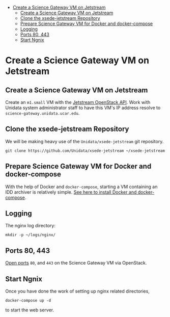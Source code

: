 - [Create a Science Gateway VM on Jetstream](#h:49CACBE8)
  - [Create a Science Gateway VM on Jetstream](#h:593C3161)
  - [Clone the xsede-jetstream Repository](#h:1EA54D54)
  - [Prepare Science Gateway VM for Docker and docker-compose](#h:D311EB0F)
  - [Logging](#h:7FF2F781)
  - [Ports 80, 443](#h:5BF405FC)
  - [Start Ngnix](#h:B30CBDF8)



<a id="h:49CACBE8"></a>

# Create a Science Gateway VM on Jetstream


<a id="h:593C3161"></a>

## Create a Science Gateway VM on Jetstream

Create an `m1.small` VM with the [Jetstream OpenStack API](https://github.com/Unidata/xsede-jetstream/blob/master/openstack/readme.md). Work with Unidata system administrator staff to have this VM's IP address resolve to `science-gateway.unidata.ucar.edu`.


<a id="h:1EA54D54"></a>

## Clone the xsede-jetstream Repository

We will be making heavy use of the `Unidata/xsede-jetstream` git repository.

```shell
git clone https://github.com/Unidata/xsede-jetstream ~/xsede-jetstream
```


<a id="h:D311EB0F"></a>

## Prepare Science Gateway VM for Docker and docker-compose

With the help of Docker and `docker-compose`, starting a VM containing an IDD archiver is relatively simple. [See here to install Docker and docker-compose](https://github.com/Unidata/xsede-jetstream/blob/master/docker-readme.md).


<a id="h:7FF2F781"></a>

## Logging

The nginx log directory:

```shell
mkdir -p ~/logs/nginx/
```


<a id="h:5BF405FC"></a>

## Ports 80, 443

[Open ports](https://github.com/Unidata/xsede-jetstream/blob/master/openstack/readme.md#h:D6B1D4C2) `80`, and `443` on the Science Gateway VM via OpenStack.


<a id="h:B30CBDF8"></a>

## Start Ngnix

Once you have done the work of setting up nginx related directories,

```shell
docker-compose up -d
```

to start the web server.
